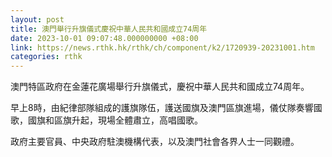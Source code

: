 ```yaml
---
layout: post
title: 澳門舉行升旗儀式慶祝中華人民共和國成立74周年
date: 2023-10-01 09:07:48.000000000 +08:00
link: https://news.rthk.hk/rthk/ch/component/k2/1720939-20231001.htm
categories: rthk
---
```


澳門特區政府在金蓮花廣場舉行升旗儀式，慶祝中華人民共和國成立74周年。

早上8時，由紀律部隊組成的護旗隊伍，護送國旗及澳門區旗進場，儀仗隊奏響國歌，國旗和區旗升起，現場全體肅立，高唱國歌。

政府主要官員、中央政府駐澳機構代表，以及澳門社會各界人士一同觀禮。
